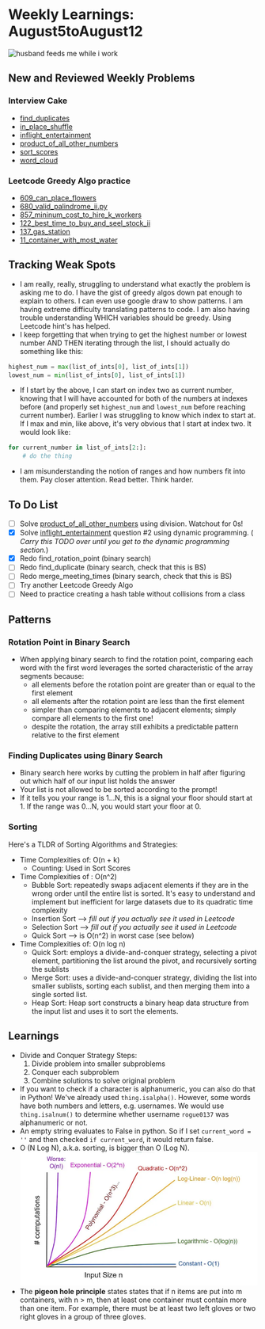 # Weekly Learnings: August5toAugust12

![husband feeds me while i work](https://media.giphy.com/media/L1R1tvI9svkIWwpVYr/giphy.gif?cid=790b7611aapmshy0toe5i2qtuyunfryjj3k4fvh9vn8g6we8&ep=v1_gifs_search&rid=giphy.gif&ct=g)

## New and Reviewed Weekly Problems

### Interview Cake
- [find_duplicates](./find_duplicate.py)
- [in_place_shuffle](./in_place_shuffle.py)
- [inflight_entertainment](./inflight_entertainment.py)
- [product_of_all_other_numbers](./product_of_all_other_numbers.py)
- [sort_scores](./sort_scores.py)
- [word_cloud](./word_cloud.py)

### Leetcode Greedy Algo practice
- [609_can_place_flowers](../../../leetcode_python/2024/easy/609_can_place_flowers.py)
- [680_valid_palindrome_ii.py](../../../leetcode_python/2024/easy/680_valid_palindrome_ii.py)
- [857_mininum_cost_to_hire_k_workers](../../../leetcode_python/2024/hard/857_minimum_cost_to_hire_k_workers.py)
- [122_best_time_to_buy_and_seel_stock_ii](../../../leetcode_python/2024/medium/122_best_time_to_buy_and_sell_stock.py)
- [137_gas_station](../../../leetcode_python/2024/medium/137_gas_station.py)
- [11_container_with_most_water](../../../leetcode_python/2024/medium/11_container_with_most_water.py)

## Tracking Weak Spots
- I am really, really, struggling to understand what exactly the problem is asking me to do. I have the gist of greedy algos down pat enough to explain to others. I can even use google draw to show patterns. I am having extreme difficulty translating patterns to code. I am also having trouble understanding WHICH variables should be greedy. Using Leetcode hint's has helped.
- I keep forgetting that when trying to get the highest number or lowest number AND THEN iterating through the list, I should actually do something like this:
```Python
highest_num = max(list_of_ints[0], list_of_ints[1])
lowest_num = min(list_of_ints[0], list_of_ints[1])
```
- If I start by the above, I can start on index two as current number, knowing that I will have accounted for both of the numbers at indexes before (and properly set `highest_num` and `lowest_num` before reaching current number). Earlier I was struggling to know which index to start at. If I max and min, like above, it's very obvious that I start at index two. It would look like:
```Python
for current_number in list_of_ints[2:]:
    # do the thing
```
- I am misunderstanding the notion of ranges and how numbers fit into them. Pay closer attention. Read better. Think harder. 

## To Do List
- [ ] Solve [product_of_all_other_numbers](product_of_all_other_numbers.py) using division. Watchout for 0s!
- [x] Solve [inflight_entertainment](inflight_entertainment.py) question #2 using dynamic programming. ( _Carry this TODO over until you get to the dynamic programming section._)
- [x] Redo find_rotation_point (binary search)
- [ ] Redo find_duplicate (binary search, check that this is BS)
- [ ] Redo merge_meeting_times (binary search, check that this is BS)
- [ ] Try another Leetcode Greedy Algo
- [ ] Need to practice creating a hash table without collisions from a class

## Patterns

### Rotation Point in Binary Search
- When applying binary search to find the rotation point, comparing each word with the first word leverages the sorted characteristic of the array segments because:
  - all elements before the rotation point are greater than or equal to the first element
  - all elements after the rotation point are less than the first element
  - simpler than comparing elements to adjacent elements; simply compare all elements to the first one!
  - despite the rotation, the array still exhibits a predictable pattern relative to the first element


### Finding Duplicates using Binary Search
- Binary search here works by cutting the problem in half after figuring out which half of our input list holds the answer
- Your list is not allowed to be sorted according to the prompt!
- If it tells you your range is 1...N, this is a signal your floor should start at 1. If the range was 0...N, you would start your floor at 0.

### Sorting

Here's a TLDR of Sorting Algorithms and Strategies:
- Time Complexities of: O(n + k)
    - Counting: Used in Sort Scores
-  Time Complexities of : O(n^2)
    - Bubble Sort: repeatedly swaps adjacent elements if they are in the wrong order until the entire list is sorted. It's easy to understand and implement but inefficient for large datasets due to its quadratic time complexity
    - Insertion Sort --> _fill out if you actually see it used in Leetcode_
    - Selection Sort --> _fill out if you actually see it used in Leetcode_
    - Quick Sort --> is O(n^2) in worst case (see below)
- Time Complexities of: O(n log n)
    - Quick Sort: employs a divide-and-conquer strategy, selecting a pivot element, partitioning the list around the pivot, and recursively sorting the sublists
    - Merge Sort: uses a divide-and-conquer strategy, dividing the list into smaller sublists, sorting each sublist, and then merging them into a single sorted list.
    - Heap Sort: Heap sort constructs a binary heap data structure from the input list and uses it to sort the elements.


## Learnings
- Divide and Conquer Strategy Steps:
    1. Divide problem into smaller subproblems
    2. Conquer each subproblem
    3. Combine solutions to solve original problem
- If you want to check if a character is alphanumeric, you can also do that in Python! We've already used `thing.isalpha()`. However, some words have both numbers and letters, e.g. usernames. We would use `thing.isalnum()` to determine whether username `rogue0137` was alphanumeric or not.
- An empty string evaluates to False in python. So if I set `current_word = ''` and then checked `if current_word`, it would return false. 
- O (N Log N), a.k.a. sorting, is bigger than O (Log N).
![Big0](BigO.webp)
- The **pigeon hole principle** states states that if n items are put into m containers, with n > m, then at least one container must contain more than one item. For example, there must be at least two left gloves or two right gloves in a group of three gloves.
